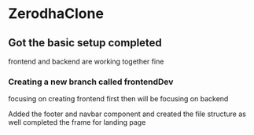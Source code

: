 ﻿# ZerodhaClone

## Got the basic setup completed

frontend and backend are working together fine

### Creating a new branch called frontendDev

focusing on creating frontend first then will be focusing on backend

Added the footer and navbar component and created the file structure as well completed the frame for landing page 
